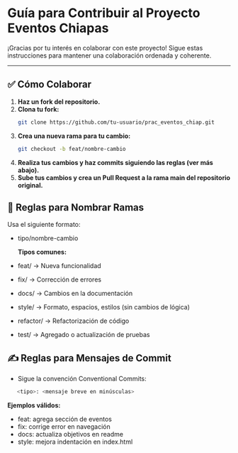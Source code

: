 # Guía para Contribuir al Proyecto Eventos Chiapas

¡Gracias por tu interés en colaborar con este proyecto! Sigue estas instrucciones para mantener una colaboración ordenada y coherente.

---

## ✅ Cómo Colaborar

1. **Haz un fork del repositorio.**
2. **Clona tu fork:**
   ```bash
   git clone https://github.com/tu-usuario/prac_eventos_chiap.git
   ```
3. **Crea una nueva rama para tu cambio:**
   ```bash
   git checkout -b feat/nombre-cambio
   ```
4. **Realiza tus cambios y haz commits siguiendo las reglas (ver más abajo).**
5. **Sube tus cambios y crea un Pull Request a la rama main del repositorio original.**

## 🌿 Reglas para Nombrar Ramas

Usa el siguiente formato:

- tipo/nombre-cambio

  **Tipos comunes:**

- feat/ → Nueva funcionalidad
- fix/ → Corrección de errores
- docs/ → Cambios en la documentación
- style/ → Formato, espacios, estilos (sin cambios de lógica)
- refactor/ → Refactorización de código
- test/ → Agregado o actualización de pruebas

## ✍️ Reglas para Mensajes de Commit

- Sigue la convención Conventional Commits:

```bash
   <tipo>: <mensaje breve en minúsculas>
```

**Ejemplos válidos:**

- feat: agrega sección de eventos
- fix: corrige error en navegación
- docs: actualiza objetivos en readme
- style: mejora indentación en index.html
